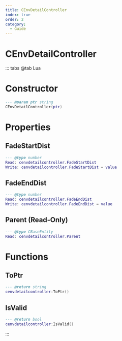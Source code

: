 ```yaml
---
title: CEnvDetailController
index: true
order: 2
category:
  - Guide
---
```


# CEnvDetailController

::: tabs
@tab Lua
# Constructor
```lua
--- @param ptr string
CEnvDetailController(ptr)
```
# Properties
## FadeStartDist 
```lua
--- @type number
Read: cenvdetailcontroller.FadeStartDist
Write: cenvdetailcontroller.FadeStartDist = value
```
## FadeEndDist 
```lua
--- @type number
Read: cenvdetailcontroller.FadeEndDist
Write: cenvdetailcontroller.FadeEndDist = value
```
## Parent (Read-Only)
```lua
--- @type CBaseEntity
Read: cenvdetailcontroller.Parent
```
# Functions
## ToPtr
```lua
--- @return string
cenvdetailcontroller:ToPtr()
```
## IsValid
```lua
--- @return bool
cenvdetailcontroller:IsValid()
```

:::